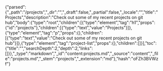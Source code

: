 {"parsed":{"_path":"/projects","_dir":"","_draft":false,"_partial":false,"_locale":"","title":"Projects","description":"Check out some of my recent projects on git hub","body":{"type":"root","children":[{"type":"element","tag":"h1","props":{"id":"projects"},"children":[{"type":"text","value":"Projects"}]},{"type":"element","tag":"p","props":{},"children":[{"type":"text","value":"Check out some of my recent projects on git hub"}]},{"type":"element","tag":"project-list","props":{},"children":[]}],"toc":{"title":"","searchDepth":2,"depth":2,"links":[]}},"_type":"markdown","_id":"content:projects.md","_source":"content","_file":"projects.md","_stem":"projects","_extension":"md"},"hash":"oFZh3BVWzf"}
